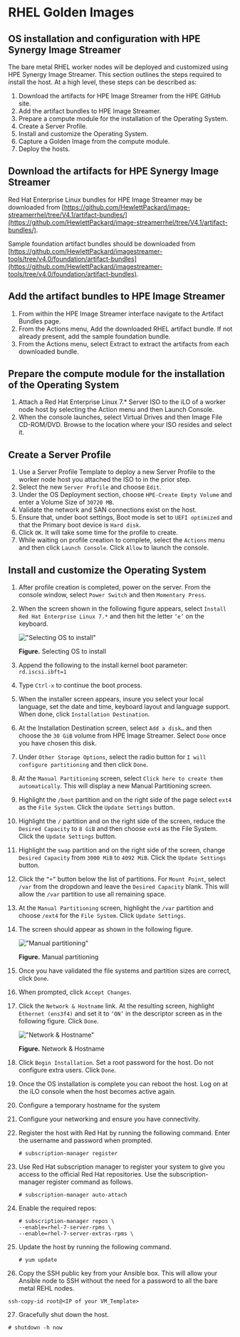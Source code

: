 # RHEL Golden Images



## OS installation and configuration with HPE Synergy Image Streamer

The bare metal RHEL worker nodes will be deployed and customized using HPE Synergy Image Streamer. This section outlines the steps required to install the
host. At a high level, these steps can be described as:

1. Download the artifacts for HPE Image Streamer from the HPE GitHub site.
2. Add the artifact bundles to HPE Image Streamer.
3. Prepare a compute module for the installation of the Operating System.
4. Create a Server Profile.
5. Install and customize the Operating System.
6. Capture a Golden Image from the compute module.
7. Deploy the hosts.


## Download the artifacts for HPE Synergy Image Streamer

Red Hat Enterprise Linux bundles for HPE Image Streamer may be downloaded from 
[https://github.com/HewlettPackard/image-streamerrhel/tree/V4.1/artifact-bundles/](https://github.com/HewlettPackard/image-streamerrhel/tree/V4.1/artifact-bundles/).

Sample foundation artifact bundles should be downloaded from
[https://github.com/HewlettPackard/imagestreamer-tools/tree/v4.0/foundation/artifact-bundles](https://github.com/HewlettPackard/imagestreamer-tools/tree/v4.0/foundation/artifact-bundles). 



## Add the artifact bundles to HPE Image Streamer

1. From within the HPE Image Streamer interface navigate to the Artifact Bundles page.
2. From the Actions menu, Add the downloaded RHEL artifact bundle. If not already present, add the sample foundation bundle.
3. From the Actions menu, select Extract to extract the artifacts from each downloaded bundle.

## Prepare the compute module for the installation of the Operating System

1. Attach a Red Hat Enterprise Linux 7.* Server ISO to the iLO of a worker node host by selecting the Action menu and then Launch Console.
2. When the console launches, select Virtual Drives and then Image File CD-ROM/DVD. Browse to the location where your ISO resides and select
it.

## Create a Server Profile
1. Use a Server Profile Template  to deploy a new Server Profile to the worker node host you attached the ISO to in the
prior step.
2. Select the new `Server Profile` and choose `Edit`.
3. Under the OS Deployment section, choose `HPE-Create Empty Volume` and enter a Volume Size of `30720 MB`.
4. Validate the network and SAN connections exist on the host.
5. Ensure that, under boot settings,  Boot mode is set to `UEFI optimized` and that the Primary boot device is `Hard disk`.
6. Click `OK`. It will take some time for the profile to create.
7. While waiting on profile creation to complete, select the `Actions` menu and then click `Launch Console`. Click `Allow` to launch the console.

## Install and customize the Operating System
1. After profile creation is completed, power on the server. From the console window, select `Power Switch` and then `Momentary Press`.
2. When the screen shown in the following figure appears, select `Install Red Hat Enterprise Linux 7.*` and then hit the letter `‘e’` on the keyboard.

    ![ "Selecting OS to install"][media-bm-rhel-boot-params]

    **Figure.** Selecting OS to install

3. Append the following to the install kernel boot parameter: `rd.iscsi.ibft=1`
4. Type `Ctrl-x` to continue the boot process.
5. When the installer screen appears, insure you select your local language, set the date and time, 
keyboard layout and language support. When done, click `Installation Destination`.
6. At the Installation Destination screen, select `Add a disk…` and then choose the `30 GiB` volume from HPE Image Streamer. Select 
`Done` once you have chosen this disk.
7. Under `Other Storage Options`, select the radio button for `I will configure partitioning` and then click `Done`.
8. At the `Manual Partitioning` screen, select `Click here to create them automatically`. This will display a new Manual Partitioning screen.
9. Highlight the `/boot` partition and on the right side of the page select `ext4` as the `File System`. Click the `Update Settings` button.
10. Highlight the `/` partition and on the right side of the screen, reduce the `Desired Capacity` to `8 GiB` and then choose `ext4` as the File System. Click the `Update Settings` button.
11. Highlight the `swap` partition and on the right side of the screen, change `Desired Capacity` from `3000 MiB` to `4092 MiB`. 
Click the `Update Settings` button.
12. Click the `“+”` button below the list of partitions. For `Mount Point`, select `/var` from the dropdown and 
leave the `Desired Capacity` blank. This will allow the `/var` partition to use all remaining space.
13. At the `Manual Partitioning` screen, highlight the `/var` partition and choose `/ext4` for the `File System`. Click `Update Settings`.
14. The screen should appear as shown in the following figure.

    ![ "Manual partitioning"][media-bm-rhel-customizing-disk-partitions]

    **Figure.** Manual partitioning

15. Once you have validated the file systems and partition sizes are correct, click `Done`.
16. When prompted, click `Accept Changes`.
17. Click the `Network & Hostname` link. At the resulting screen, highlight `Ethernet (ens3f4)` and set it to `‘ON’` in the descriptor screen as in the following figure. Click `Done`.

    ![ "Network & Hostname"][media-bm-rhel-network-hostname]

    **Figure.** Network & Hostname

18. Click `Begin Installation`. Set a root password for the host. Do not configure extra users. Click `Done`.
19. Once the OS installation is complete you can reboot the host. Log on at the iLO console when the host becomes active again.
20. Configure a temporary hostname for the system
21. Configure your networking and ensure you have connectivity.
22. Register the host with Red Hat by running the following command. Enter the username and password when prompted.
    ```
    # subscription-manager register
    ```
23. Use Red Hat subscription manager to register your system to give you access to the official Red Hat repositories. Use the subscription-manager register command as follows.
    ``` 
    # subscription-manager auto-attach 
    ```
24. Enable the required repos:
    ```
    # subscription-manager repos \
    --enable=rhel-7-server-rpms \
    --enable=rhel-7-server-extras-rpms \
    ```
25. Update the host by running the following command.
    ```
    # yum update
    ```


26. Copy the SSH public key from your Ansible box. This will allow your Ansible node to SSH without the need for a password to all the bare metal REHL nodes.

```
ssh-copy-id root@<IP of your VM_Template>
```

27. Gracefully shut down the host.
```
# shutdown -h now
```

[media-bm-rhel-boot-params]:<../media/bm-rhel-boot-params.png>     
[media-bm-rhel-customizing-disk-partitions]:<../media/bm-rhel-customizing-disk-partitions.png>   
[media-bm-rhel-network-hostname]:<../media/bm-rhel-network-hostname.png>  


